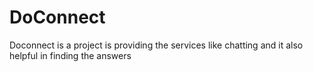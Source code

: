 # DoConnect
Doconnect is a project is providing the services like chatting and it also helpful in finding the answers
